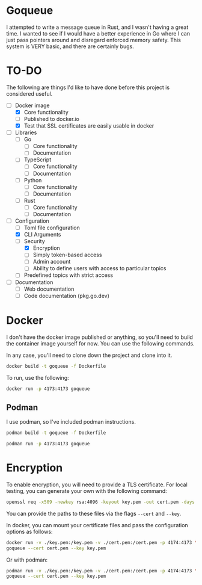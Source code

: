 # Goqueue

I attempted to write a message queue in Rust, and I wasn't having a great time. I wanted to
see if I would have a better experience in Go where I can just pass pointers around and
disregard enforced memory safety. This system is VERY basic, and there are certainly bugs.

# TO-DO

The following are things I'd like to have done before this project is considered useful.

- [ ] Docker image
  - [X] Core functionality
  - [ ] Published to docker.io
  - [X] Test that SSL certificates are easily usable in docker
- [ ] Libraries
  - [ ] Go
    - [ ] Core functionality
    - [ ] Documentation
  - [ ] TypeScript
    - [ ] Core functionality
    - [ ] Documentation
  - [ ] Python
    - [ ] Core functionality
    - [ ] Documentation
  - [ ] Rust
    - [ ] Core functionality
    - [ ] Documentation
- [ ] Configuration
  - [ ] Toml file configuration
  - [X] CLI Arguments
  - [ ] Security
    - [X] Encryption
    - [ ] Simply token-based access
    - [ ] Admin account
    - [ ] Ability to define users with access to particular topics
  - [ ] Predefined topics with strict access
- [ ] Documentation
  - [ ] Web documentation
  - [ ] Code documentation (pkg.go.dev)

# Docker

I don't have the docker image published or anything, so you'll need to build the
container image yourself for now. You can use the following commands.

In any case, you'll need to clone down the project and clone into it.

```bash
docker build -t goqueue -f Dockerfile
```

To run, use the following:

```bash
docker run -p 4173:4173 goqueue
```

## Podman

I use podman, so I've included podman instructions.

```bash
podman build -t goqueue -f Dockerfile
```

```bash
podman run -p 4173:4173 goqueue
```

# Encryption

To enable encryption, you will need to provide a TLS certificate. For local testing,
you can generate your own with the following command:

```bash
openssl req -x509 -newkey rsa:4096 -keyout key.pem -out cert.pem -days 365 -nodes
```

You can provide the paths to these files via the flags `--cert` and `--key`.

In docker, you can mount your certificate files and pass the configuration options as
follows:

```bash
docker run -v ./key.pem:/key.pem -v ./cert.pem:/cert.pem -p 4174:4173 \
goqueue --cert cert.pem --key key.pem
```

Or with podman:

```bash
podman run -v ./key.pem:/key.pem -v ./cert.pem:/cert.pem -p 4174:4173 \
goqueue --cert cert.pem --key key.pem
```
